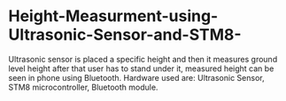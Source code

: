 # Height-Measurment-using-Ultrasonic-Sensor-and-STM8-
Ultrasonic sensor is placed a specific height and then it measures ground level height after that user has to stand under it, measured height can be seen in phone using Bluetooth. 
Hardware used are: Ultrasonic Sensor, STM8 microcontroller, Bluetooth module.
